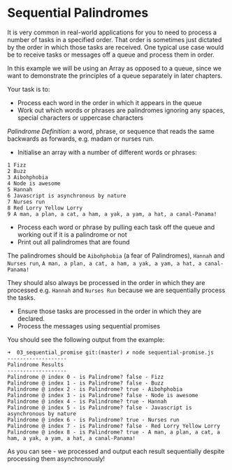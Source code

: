 # Sequential Palindromes

It is very common in real-world applications for you to need to process a number of tasks in a specified order. That order is sometimes just dictated by the order in which those tasks are received. One typical use case would be to receive tasks or messages off a queue and process them in order.

In this example we will be using an Array as opposed to a queue, since we want to demonstrate the principles of a queue separately in later chapters.

Your task is to:

* Process each word in the order in which it appears in the queue
* Work out which words or phrases are palindromes ignoring any spaces, special characters or uppercase characters

_Palindrome Definition_: a word, phrase, or sequence that reads the same backwards as forwards, e.g. madam or nurses run.

* Initialise an array with a number of different words or phrases:

```
1 Fizz
2 Buzz
3 Aibohphobia
4 Node is awesome
5 Hannah
6 Javascript is asynchronous by nature
7 Nurses run
8 Red Lorry Yellow Lorry
9 A man, a plan, a cat, a ham, a yak, a yam, a hat, a canal-Panama!
```

* Process each word or phrase by pulling each task off the queue and working out if it is a palindrome or not
* Print out all palindromes that are found

The palindromes should be `Aibohphobia` (a fear of Palindromes), `Hannah` and `Nurses run`, `A man, a plan, a cat, a ham, a yak, a yam, a hat, a canal-Panama!`

They should also always be processed in the order in which they are processed e.g. `Hannah` and `Nurses Run` because we are sequentially process the tasks.

* Ensure those tasks are processed in the order in which they are declared.
* Process the messages using sequential promises

You should see the following output from the example:

```
➜  03_sequential_promise git:(master) ✗ node sequential-promise.js 
-------------------
Palindrome Results
-------------------
Palindrome @ index 0 - is Palindrome? false - Fizz
Palindrome @ index 1 - is Palindrome? false - Buzz
Palindrome @ index 2 - is Palindrome? true - Aibohphobia
Palindrome @ index 3 - is Palindrome? false - Node is awesome
Palindrome @ index 4 - is Palindrome? true - Hannah
Palindrome @ index 5 - is Palindrome? false - Javascript is asynchronous by nature
Palindrome @ index 6 - is Palindrome? true - Nurses run
Palindrome @ index 7 - is Palindrome? false - Red Lorry Yellow Lorry
Palindrome @ index 8 - is Palindrome? true - A man, a plan, a cat, a ham, a yak, a yam, a hat, a canal-Panama!
```

As you can see - we processed and output each result sequentially despite processing them asynchronously!